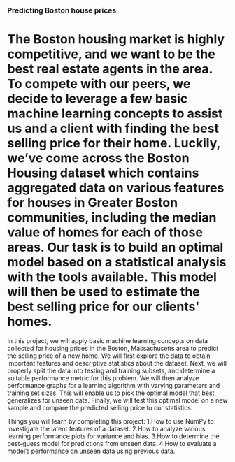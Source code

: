### Predicting Boston house prices
# The Boston housing market is highly competitive, and we want to be the best real estate agents in the area. To compete with our peers, we decide to leverage a few basic machine learning concepts to assist us and a client with finding the best selling price for their home. Luckily, we’ve come across the Boston Housing dataset which contains aggregated data on various features for houses in Greater Boston communities, including the median value of homes for each of those areas. Our task is to build an optimal model based on a statistical analysis with the tools available. This model will then be used to estimate the best selling price for our clients' homes.

In this project, we will apply basic machine learning concepts on data collected for housing prices in the Boston, Massachusetts area to predict the selling price of a new home. We will first explore the data to obtain important features and descriptive statistics about the dataset. Next, we will properly split the data into testing and training subsets, and determine a suitable performance metric for this problem. We will then analyze performance graphs for a learning algorithm with varying parameters and training set sizes. This will enable us to pick the optimal model that best generalizes for unseen data. Finally, we will test this optimal model on a new sample and compare the predicted selling price to our statistics.

Things you will learn by completing this project:
    1.How to use NumPy to investigate the latent features of a dataset.
    2.How to analyze various learning performance plots for variance and bias.
    3.How to determine the best-guess model for predictions from unseen data.
    4.How to evaluate a model’s performance on unseen data using previous data.
